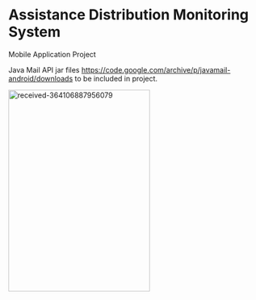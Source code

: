 # Assistance Distribution Monitoring System
Mobile Application Project

Java Mail API jar files https://code.google.com/archive/p/javamail-android/downloads to be included in project.
<p>
<img src="https://i.ibb.co/RchSMGb/received-364106887956079.webp" alt="received-364106887956079" width="280" height="400">
</p>
